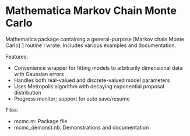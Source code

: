 Mathematica Markov Chain Monte Carlo
====================================
Mathematica package containing a general-purpose [Markov chain Monte Carlo] [1] routine I wrote. Includes various examples and documentation.

Features:
 * Convenience wrapper for fitting models to arbitrarily dimensional data with Gaussian errors
 * Handles both real-valued and discrete-valued model parameters
 * Uses Metropolis algorithm with decaying exponential proposal distribution
 * Progress monitor; support for auto save/resume

 Files:
 * mcmc.m: Package file
 * mcmc_demonst.nb: Demonstrations and documentation

  [1]: http://en.wikipedia.org/wiki/Markov_chain_Monte_Carlo        "Markov chain Monte Carlo"
